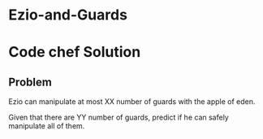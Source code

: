 # Ezio-and-Guards
# Code chef Solution 
## Problem
Ezio can manipulate at most XX number of guards with the apple of eden.

Given that there are YY number of guards, predict if he can safely manipulate all of them.

